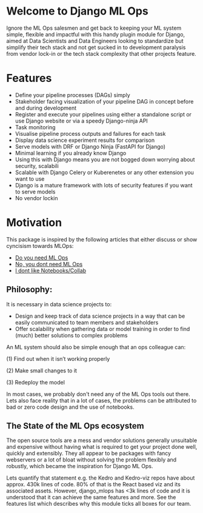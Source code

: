 # Welcome to Django ML Ops

Ignore the ML Ops salesmen and get back to keeping your ML system simple, flexible and impactful with this handy plugin module for Django, aimed at Data Scientists and Data Engineers looking to standardize but simplify their tech stack and not get sucked in to development paralysis from vendor lock-in or the tech stack complexity that other projects feature.

# Features

- Define your pipeline processes (DAGs) simply
- Stakeholder facing visualization of your pipeline DAG in concept before and during development
- Register and execute your pipelines using either a standalone script or use Django website or via a speedy Django-ninja API
- Task monitoring
- Visualise pipeline process outputs and failures for each task
- Display data science experiment results for comparison
- Serve models with DRF or Django Ninja (FastAPI for Django)
- Minimal learning if you already know Django
- Using this with Django means you are not bogged down worrying about security, scalabili
- Scalable with Django Celery or Kuberenetes or any other extension you want to use
- Django is a mature framework with lots of security features if you want to serve models 
- No vendor lockin

# Motivation

This package is inspired by the following articles that either discuss or show cyncisism towards MLOps:

- [Do you need ML Ops](https://medium.com/@eddyojb/thoughts-you-wont-get-from-chatgpt-do-you-need-ml-ops-2c954b9d47a6)
- [No, you dont need ML Ops](https://becominghuman.ai/no-you-dont-need-mlops-5e1ce9fdaa4b)
- [I dont like Notebooks/Collab](https://www.youtube.com/watch?v=7jiPeIFXb6U)

## Philosophy:

It is necessary in data science projects to:

- Design and keep track of data science projects in a way that can be easily communicated to team members and stakeholders
- Offer scalability when gathering data or model training in order to find (much) better solutions to complex problems

An ML system should also be simple enough that an ops colleague can:

(1) Find out when it isn’t working properly

(2) Make small changes to it

(3) Redeploy the model

In most cases, we probably don't need any of the ML Ops tools out there. Lets also face reality that in a lot of cases, the problems can be attributed to bad or zero code design and the use of notebooks.

## The State of the ML Ops ecosystem
The open source tools are a mess and vendor solutions generally unsuitable and expensive without having what is required to get your project done well, quickly and extensibly. They all appear to be packages with fancy webservers or a lot of bloat without solving the problem flexibly and robustly, which became the inspiration for Django ML Ops.

Lets quantify that statement e.g. the Kedro and Kedro-viz repos have about approx. 430k lines of code. 80% of that is the React based viz and its associated assets. However, django_mlops has <3k lines of code and it is understood that it can achieve the same features and more. See the features list which describes why this module ticks all boxes for our team.